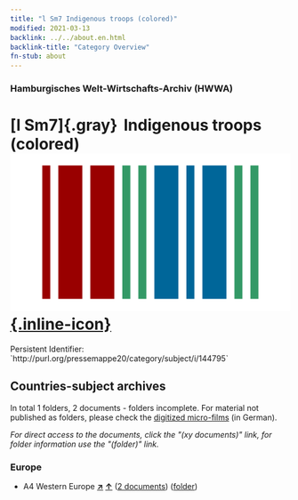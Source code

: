 ```yaml
---
title: "l Sm7 Indigenous troops (colored)"
modified: 2021-03-13
backlink: ../../about.en.html
backlink-title: "Category Overview"
fn-stub: about
---
```


### Hamburgisches Welt-Wirtschafts-Archiv (HWWA)

# [l Sm7]{.gray}&#8201; Indigenous troops (colored) &#160; [![Wikidata](/images/Wikidata-logo.svg "Wikidata"){.inline-icon}](http://www.wikidata.org/entity/Q104700212)

<div class="hint">Persistent Identifier: `http://purl.org/pressemappe20/category/subject/i/144795`</div>







## Countries-subject archives





In total 1 folders, 2 documents - folders incomplete.
For material not published as folders, please check the [digitized micro-films](/film/h1_sh.de.html) (in German).

_For direct access to the documents, click the "(xy documents)" link, for folder information use the "(folder)" link._



### Europe

- A4 Western Europe [**&nearr;**](../../../geo/i/140897/about.en.html "Western Europe (all folders)") [**&uarr;**](../../../geo/about.en.html#A4 "Country category system") (<a href="https://pm20.zbw.eu/iiifview/folder/sh/140897,144795" title="about: Western Europe : Indigenous troops (colored)" target="_blank">2 documents</a>) ([folder](../../../../folder/sh/1408xx/140897/1447xx/144795/about.en.html))








